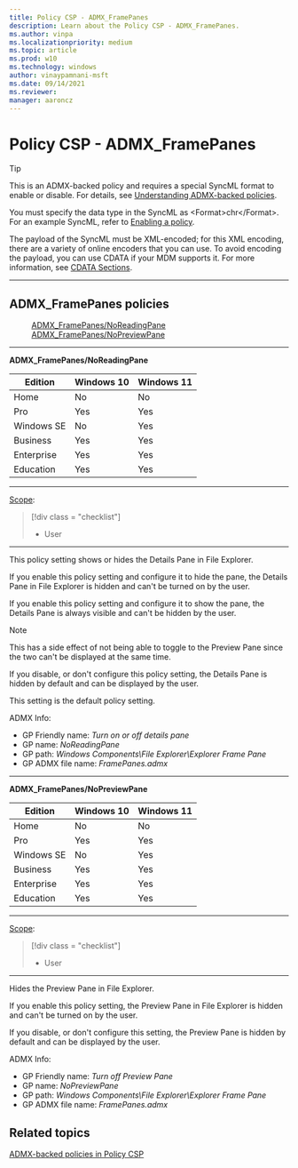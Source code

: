```yaml
---
title: Policy CSP - ADMX_FramePanes
description: Learn about the Policy CSP - ADMX_FramePanes.
ms.author: vinpa
ms.localizationpriority: medium
ms.topic: article
ms.prod: w10
ms.technology: windows
author: vinaypamnani-msft
ms.date: 09/14/2021
ms.reviewer:
manager: aaroncz
---
```


# Policy CSP - ADMX_FramePanes

> [!TIP]
> This is an ADMX-backed policy and requires a special SyncML format to enable or disable.  For details, see [Understanding ADMX-backed policies](../understand/understanding-admx-backed-policies.md).
>
> You must specify the data type in the SyncML as &lt;Format&gt;chr&lt;/Format&gt;. For an example SyncML, refer to [Enabling a policy](../understand/understanding-admx-backed-policies.md#enabling-a-policy).
>
> The payload of the SyncML must be XML-encoded; for this XML encoding, there are a variety of online encoders that you can use. To avoid encoding the payload, you can use CDATA if your MDM supports it.  For more information, see [CDATA Sections](http://www.w3.org/TR/REC-xml/#sec-cdata-sect).
<hr/>

<!--Policies-->
## ADMX_FramePanes policies

<dl>
  <dd>
    <a href="#admx-framepanes-noreadingpane">ADMX_FramePanes/NoReadingPane</a>
  </dd>
  <dd>
    <a href="#admx-framepanes-nopreviewpane">ADMX_FramePanes/NoPreviewPane</a>
  </dd>
</dl>


<hr/>

<!--Policy-->
<a href="" id="admx-framepanes-noreadingpane"></a>**ADMX_FramePanes/NoReadingPane**

|Edition|Windows 10|Windows 11|
|--- |--- |--- |
|Home|No|No|
|Pro|Yes|Yes|
|Windows SE|No|Yes|
|Business|Yes|Yes|
|Enterprise|Yes|Yes|
|Education|Yes|Yes|

<!--/SupportedSKUs-->
<hr/>

<!--Scope-->
[Scope](./policy-configuration-service-provider.md#policy-scope):

> [!div class = "checklist"]
> * User

<hr/>

<!--/Scope-->
<!--Description-->
This policy setting shows or hides the Details Pane in File Explorer.

If you enable this policy setting and configure it to hide the pane, the Details Pane in File Explorer is hidden and can't be turned on by the user.

If you enable this policy setting and configure it to show the pane, the Details Pane is always visible and can't be hidden by the user.

> [!NOTE]
> This has a side effect of not being able to toggle to the Preview Pane since the two can't be displayed at the same time.

If you disable, or don't configure this policy setting, the Details Pane is hidden by default and can be displayed by the user.

This setting is the default policy setting.

<!--/Description-->

<!--ADMXBacked-->
ADMX Info:
-   GP Friendly name: *Turn on or off details pane*
-   GP name: *NoReadingPane*
-   GP path: *Windows Components\File Explorer\Explorer Frame Pane*
-   GP ADMX file name: *FramePanes.admx*

<!--/ADMXBacked-->
<!--/Policy-->
<hr/>

<!--Policy-->
<a href="" id="admx-framepanes-nopreviewpane"></a>**ADMX_FramePanes/NoPreviewPane**


|Edition|Windows 10|Windows 11|
|--- |--- |--- |
|Home|No|No|
|Pro|Yes|Yes|
|Windows SE|No|Yes|
|Business|Yes|Yes|
|Enterprise|Yes|Yes|
|Education|Yes|Yes|

<!--/SupportedSKUs-->
<hr/>

<!--Scope-->
[Scope](./policy-configuration-service-provider.md#policy-scope):

> [!div class = "checklist"]
> * User

<hr/>

<!--/Scope-->
<!--Description-->
Hides the Preview Pane in File Explorer.

If you enable this policy setting, the Preview Pane in File Explorer is hidden and can't be turned on by the user.

If you disable, or don't configure this setting, the Preview Pane is hidden by default and can be displayed by the user.

<!--/Description-->

<!--ADMXBacked-->
ADMX Info:
-   GP Friendly name: *Turn off Preview Pane*
-   GP name: *NoPreviewPane*
-   GP path: *Windows Components\File Explorer\Explorer Frame Pane*
-   GP ADMX file name: *FramePanes.admx*

<!--/ADMXBacked-->
<!--/Policy-->

<!--/Policies-->

## Related topics

[ADMX-backed policies in Policy CSP](./policies-in-policy-csp-admx-backed.md)